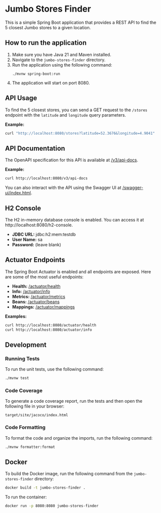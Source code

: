 # Jumbo Stores Finder

This is a simple Spring Boot application that provides a REST API to find the 5 closest Jumbo stores to a given location.

## How to run the application

1.  Make sure you have Java 21 and Maven installed.
2.  Navigate to the `jumbo-stores-finder` directory.
3.  Run the application using the following command:
    ```
    ./mvnw spring-boot:run
    ```
4.  The application will start on port 8080.

## API Usage

To find the 5 closest stores, you can send a GET request to the `/stores` endpoint with the `latitude` and `longitude` query parameters.

**Example:**

```bash
curl "http://localhost:8080/stores?latitude=52.3676&longitude=4.9041"
```

## API Documentation

The OpenAPI specification for this API is available at [/v3/api-docs](http://localhost:8080/v3/api-docs).

**Example:**

```bash
curl http://localhost:8080/v3/api-docs
```

You can also interact with the API using the Swagger UI at [/swagger-ui/index.html](http://localhost:8080/swagger-ui/index.html).

## H2 Console

The H2 in-memory database console is enabled. You can access it at http://localhost:8080/h2-console.

- **JDBC URL:** jdbc:h2:mem:testdb
- **User Name:** sa
- **Password:** (leave blank)

## Actuator Endpoints

The Spring Boot Actuator is enabled and all endpoints are exposed. Here are some of the most useful endpoints:

- **Health:** [/actuator/health](http://localhost:8080/actuator/health)
- **Info:** [/actuator/info](http://localhost:8080/actuator/info)
- **Metrics:** [/actuator/metrics](http://localhost:8080/actuator/metrics)
- **Beans:** [/actuator/beans](http://localhost:8080/actuator/beans)
- **Mappings:** [/actuator/mappings](http://localhost:8080/actuator/mappings)

**Examples:**

```bash
curl http://localhost:8080/actuator/health
curl http://localhost:8080/actuator/info
```

## Development

### Running Tests

To run the unit tests, use the following command:

```bash
./mvnw test
```

### Code Coverage

To generate a code coverage report, run the tests and then open the following file in your browser:

`target/site/jacoco/index.html`

### Code Formatting

To format the code and organize the imports, run the following command:

```bash
./mvnw formatter:format
```

## Docker

To build the Docker image, run the following command from the `jumbo-stores-finder` directory:

```bash
docker build -t jumbo-stores-finder .
```

To run the container:

```bash
docker run -p 8080:8080 jumbo-stores-finder
``` 